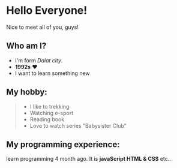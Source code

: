 # Hello Everyone!

Nice to meet all of you, guys!

## Who am I?

- I'm form _Dalat city_.
- **1992s** :heart:
- I want to learn something new

## My hobby:

> - I like to trekking
> - Watching e-sport
> - Reading book
> - Love to watch series "Babysister Club"

## My programming experience:

learn programming 4 month ago. It is **javaScript HTML & CSS** etc..
